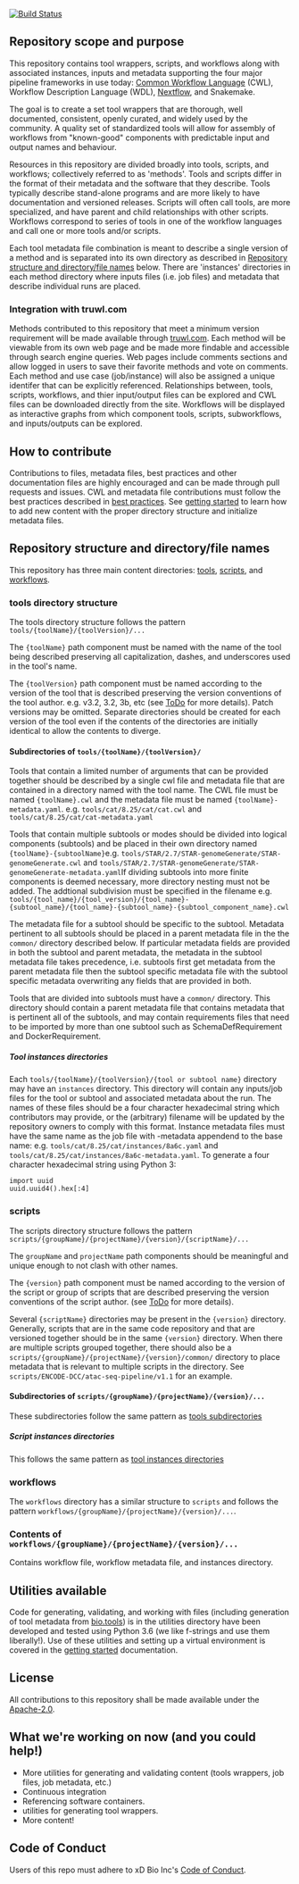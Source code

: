 [![Build Status](https://travis-ci.org/truwl/capanno.svg?branch=master)](https://travis-ci.org/truwl/capanno)
## Repository scope and purpose

This repository contains tool wrappers, scripts, and workflows along with associated instances, inputs and metadata supporting the four major pipeline frameworks in use today: [Common Workflow Language](https://www.commonwl.org/) (CWL), Workflow Description Language (WDL), [Nextflow](http://nextflow.io/), and Snakemake.

The goal is to create a set tool wrappers that are thorough, well documented, consistent, openly curated, and widely used by the community. A quality set of standardized tools will allow for assembly of workflows from "known-good" components with predictable input and output names and behaviour.

Resources in this repository are divided broadly into tools, scripts, and workflows; collectively referred to as 'methods'. Tools and scripts differ in the format of their metadata and the software that they describe. Tools typically describe stand-alone programs and are more likely to have documentation and versioned releases. Scripts will often call tools, are more specialized, and have parent and child relationships with other scripts. Workflows correspond to series of tools in one of the workflow languages and call one or more tools and/or scripts.

Each tool metadata file combination is meant to describe a single version of a method and is separated into its own directory as described in [Repository structure and directory/file names](#structure) below. There are 'instances' directories in each method directory where inputs files (i.e. job files) and metadata that describe individual runs are placed.

### Integration with truwl.com

Methods contributed to this repository that meet a minimum version requirement will be made available through [truwl.com](https://truwl.com). Each method will be viewable from its own web page and be made more findable and accessible through search engine queries. Web pages include comments sections and allow logged in users to save their favorite methods and vote on comments. Each method and use case (job/instance) will also be assigned a unique identifer that can be explicitly referenced.  Relationships between, tools, scripts, workflows, and thier input/output files can be explored and CWL files can be downloaded directly from the site. Workflows will be displayed as interactive graphs from which component tools, scripts, subworkflows, and inputs/outputs can be explored.

## How to contribute

Contributions to files, metadata files, best practices and other documentation files are highly encouraged and can be made through pull requests and issues. CWL and metadata file contributions must follow the best practices described in  [best practices](docs/templates/CommandLineTool_guide.md). See [getting started](docs/Getting_Started.md) to learn how to add new content with the proper directory structure and initialize metadata files. 

## <a name="structure"></a> Repository structure and directory/file names

This repository has three main content directories: [tools](#tools), [scripts](#scripts), and [workflows](#workflows).

### <a name="tools"></a> tools directory structure

The tools directory structure follows the pattern `tools/{toolName}/{toolVersion}/...`

The `{toolName}` path component must be named with the name of the tool being described preserving all capitalization, dashes, and underscores used in the tool's name.

The `{toolVersion}` path component must be named according to the version of the tool that is described preserving the version conventions of the tool author. e.g. v3.2, 3.2, 3b, etc (see [ToDo](docs/components...) for more details).  Patch versions may be omitted. Separate directories should be created for each version of the tool even if the contents of the directories are initially identical to allow the contents to diverge.

####  <a name="tool-subdirectories"></a> Subdirectories of  `tools/{toolName}/{toolVersion}/`

Tools that contain a limited number of arguments that can be provided together should be described by a single cwl file and metadata file that are contained in a directory named with the tool name. The CWL file must be named `{toolName}.cwl` and the metadata file must be named `{toolName}-metadata.yaml`. e.g. `tools/cat/8.25/cat/cat.cwl` and `tools/cat/8.25/cat/cat-metadata.yaml` 

Tools that contain multiple subtools or modes should be divided into logical components (subtools) and be placed in their own directory named `{toolName}-{subtoolName}`e.g. `tools/STAR/2.7/STAR-genomeGenerate/STAR-genomeGenerate.cwl` and `tools/STAR/2.7/STAR-genomeGenerate/STAR-genomeGenerate-metadata.yaml`If dividing subtools into more finite components is deemed necessary, more directory nesting must not be added. The addtional subdivision must be specified in the filename e.g. `tools/{tool_name}/{tool_version}/{tool_name}-{subtool_name}/{tool_name}-{subtool_name}-{subtool_component_name}.cwl`

The metadata file for a subtool should be specific to the subtool. Metadata pertinent to all subtools should be placed in a parent metadata file in the  the `common/` directory described below. If particular metadata fields are provided in both the subtool and parent metadata, the metadata in the subtool metadata file takes precedence, i.e. subtools first get metadata from the parent metadata file then the subtool specific metadata file with the subtool specific metadata overwriting any fields that are provided in both.


Tools that are divided into subtools must have a `common/` directory. This directory should contain a parent metadata file that contains metadata that is pertinent all of the subtools, and may contain requirements files that need to be imported by more than one subtool such as SchemaDefRequirement and DockerRequirement.

##### <a name="tool-instances"></a> Tool instances directories

Each `tools/{toolName}/{toolVersion}/{tool or subtool name}` directory may have an `instances` directory. This directory will contain any inputs/job files for the tool or subtool and associated metadata about the run. The names of these files should be a four character hexadecimal string  which contributors may provide, or the (arbitrary) filename will be updated by the repository owners to comply with this format. Instance metadata files must have the same name as the job file with -metadata appendend to the base name: e.g. `tools/cat/8.25/cat/instances/8a6c.yaml` and `tools/cat/8.25/cat/instances/8a6c-metadata.yaml`. To generate a four character hexadecimal string using Python 3:

~~~Python3
import uuid
uuid.uuid4().hex[:4]
~~~


### <a name="scripts"></a> scripts

The scripts directory structure follows the pattern `scripts/{groupName}/{projectName}/{version}/{scriptName}/...`

The `groupName` and `projectName` path components should be meaningful and unique enough to not clash with other names.

The `{version}` path component must be named according to the version of the script or group of scripts that are described preserving the version conventions of the script author. (see [ToDo](docs/components...) for more details).

Several `{scriptName}` directories may be present in the `{version}` directory. Generally, scripts that are in the same code repository and that are versioned together should be in the same `{version}` directory. When there are multiple scripts grouped together, there should also be a `scripts/{groupName}/{projectName}/{version}/common/` directory to place metadata that is relevant to multiple scripts in the directory. See `scripts/ENCODE-DCC/atac-seq-pipeline/v1.1` for an example.

####  Subdirectories of  `scripts/{groupName}/{projectName}/{version}/...`

These subdirectories follow the same pattern as [tools subdirectories](#tool-subdirectories)

##### <a name="script-instances"></a> Script instances directories

This follows the same pattern as [tool instances directories](#tool-instances)
 

### <a name="workflows"></a> workflows

The `workflows` directory has a similar structure to `scripts` and follows the pattern `workflows/{groupName}/{projectName}/{version}/...`.

### Contents of `workflows/{groupName}/{projectName}/{version}/...`

Contains workflow file, workflow metadata file, and instances directory.


## Utilities available

Code for generating, validating, and working with files (including generation of tool metadata from [bio.tools](https://bio.tools/)) is in the utilities directory have been developed and tested using Python 3.6 (we like f-strings and use them liberally!). Use of these utilities and setting up a virtual environment is covered in the [getting started](docs/Getting_Started.md) documentation.

## License

All contributions to this repository shall be made available under the [Apache-2.0](LICENSE.txt). 


## What we're working on now (and you could help!)
- More utilities for generating and validating content (tools wrappers, job files, job metadata, etc.)
- Continuous integration
- Referencing software containers.
- utilities for generating tool wrappers.
- More content!

## Code of Conduct

Users of this repo must adhere to xD Bio Inc's [Code of Conduct](https://github.com/xDBio-Inc/Policies/blob/master/xd_code_of_conduct.md).